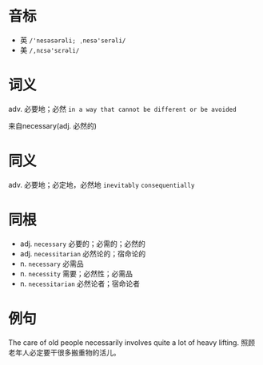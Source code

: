 # 音标

- 英 `/'nesəsərəli; ˌnesə'serəli/`
- 美 `/,nɛsə'sɛrəli/`

# 词义

adv. 必要地；必然
`in a way that cannot be different or be avoided`



来自necessary(adj. 必然的)

# 同义

adv. 必要地；必定地，必然地
`inevitably` `consequentially`

# 同根

- adj. `necessary` 必要的；必需的；必然的
- adj. `necessitarian` 必然论的；宿命论的
- n. `necessary` 必需品
- n. `necessity` 需要；必然性；必需品
- n. `necessitarian` 必然论者；宿命论者

# 例句

The care of old people necessarily involves quite a lot of heavy lifting.
照顾老年人必定要干很多搬重物的活儿。


